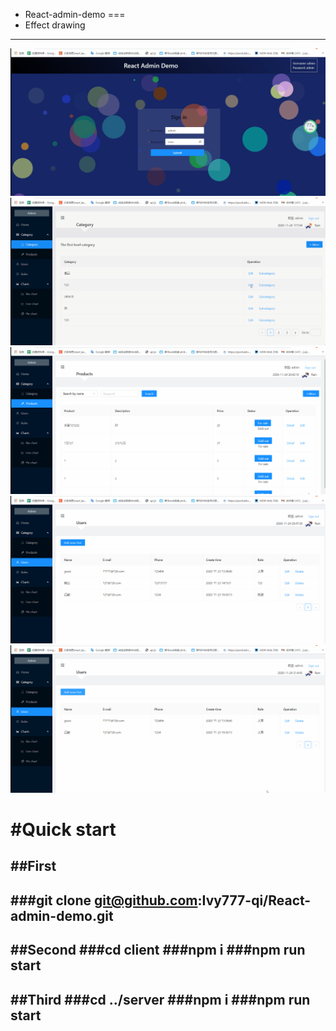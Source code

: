 * React-admin-demo
===
* Effect drawing
---
![Image text](https://github.com/Ivy777-qi/React-admin-demo/blob/master/client/image/1.gif)
![Image text](https://github.com/Ivy777-qi/React-admin-demo/blob/master/client/image/2.gif)
![Image text](https://github.com/Ivy777-qi/React-admin-demo/blob/master/client/image/3.gif)
![Image text](https://github.com/Ivy777-qi/React-admin-demo/blob/master/client/image/4.gif)
![Image text](https://github.com/Ivy777-qi/React-admin-demo/blob/master/client/image/5.gif)

#Quick start
===
##First 
--
###git clone git@github.com:Ivy777-qi/React-admin-demo.git
---
##Second
###cd client
###npm i
###npm run start
---
##Third
###cd ../server
###npm i 
###npm run start 
---

